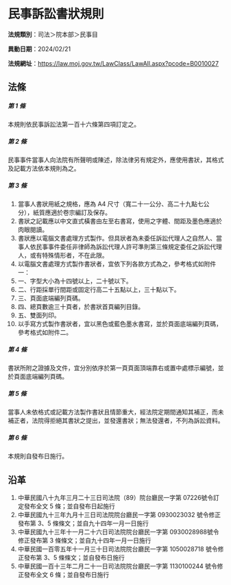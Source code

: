 # 民事訴訟書狀規則

**法規類別**：司法＞院本部＞民事目

**異動日期**：2024/02/21  

**法規網址**：https://law.moj.gov.tw/LawClass/LawAll.aspx?pcode=B0010027





## 法條
##### 第 1 條
本規則依民事訴訟法第一百十六條第四項訂定之。

##### 第 2 條
民事事件當事人向法院有所聲明或陳述，除法律另有規定外，應使用書狀，其格式及記載方法依本規則為之。

##### 第 3 條
1. 當事人書狀用紙之規格，應為 A4 尺寸（寬二十一公分、高二十九點七公分），紙質應適於卷宗編訂及保存。 
1. 書狀之記載應以中文直式橫書由左至右書寫，使用之字體、間距及墨色應適於肉眼閱讀。 
1. 書狀應以電腦文書處理方式製作。但具狀者為未委任訴訟代理人之自然人、當事人依民事事件委任非律師為訴訟代理人許可準則第三條規定委任之訴訟代理人，或有特殊情形者，不在此限。 
1. 以電腦文書處理方式製作書狀者，宜依下列各款方式為之，參考格式如附件一： 
1. 一、字型大小為十四號以上，二十號以下。 
1. 二、行距採單行間距或固定行高二十五點以上，三十點以下。 
1. 三、頁面底端編列頁碼。 
1. 四、總頁數逾三十頁者，於書狀首頁編列目錄。 
1. 五、雙面列印。 
1. 以手寫方式製作書狀者，宜以黑色或藍色墨水書寫，並於頁面底端編列頁碼，參考格式如附件二。

##### 第 4 條
書狀所附之證據及文件，宜分別依序於第一頁頁面頂端靠右或置中處標示編號，並於頁面底端編列頁碼。

##### 第 5 條
當事人未依格式或記載方法製作書狀且情節重大，經法院定期間通知其補正，而未補正者，法院得拒絕其書狀之提出，並發還書狀；無法發還者，不列為訴訟資料。

##### 第 6 條
本規則自發布日施行。

## 沿革
1. 中華民國八十九年三月二十三日司法院（89）院台廳民一字第 07226號令訂定發布全文 5  條；並自發布日起施行
1. 中華民國九十三年九月十三日司法院院台廳民一字第 0930023032 號令修正發布第 3、5 條條文；並自九十四年一月一日施行
1. 中華民國九十三年十一月二十六日司法院院台廳民一字第 0930028988號令修正發布第 3  條條文；並自九十四年一月一日施行
1. 中華民國一百零五年十一月三十日司法院院台廳民一字第 1050028718 號令修正發布第 3、5 條條文；並自發布日施行
1. 中華民國一百十三年二月二十一日司法院院台廳民一字第 1130100244 號令修正發布全文 6  條；並自發布日施行
